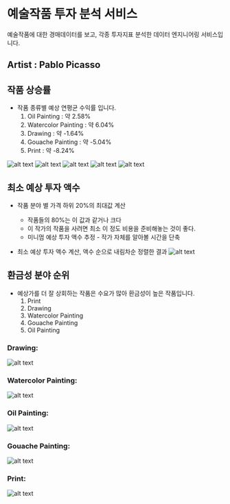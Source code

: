 # 예술작품 투자 분석 서비스
예술작품에 대한 경매데이터를 보고, 각종 투자지표 분석한 데이터 엔지니어링 서비스입니다. 

## Artist : Pablo Picasso
## 작품 상승률
- 작품 종류별 예상 연평균 수익률 입니다.
    1. Oil Painting : 약 2.58%
    2. Watercolor Painting : 약 6.04%
    3. Drawing : 약 -1.64%
    4. Gouache Painting : 약 -5.04%
    5. Print : 약 -8.24%
    
![alt text](./readme/image_oil_average.png)
![alt text](./readme/image_watercolor_average.png)
![alt text](./readme/image_drawing_average.png)
![alt text](./readme/image_gouache_average.png)
![alt text](./readme/image_print_average.png)

## 최소 예상 투자 액수

- 작품 분야 별 가격 하위 20%의 최대값 계산
  - 작품들의 80%는 이 값과 같거나 크다
  - 이 작가의 작품을 사려면 최소 이 정도 비용을 준비해놓는 것이 좋다. 
  - 미니멈 예상 투자 액수 추정 - 작가 자체를 알아볼 시간을 단축

- 최소 예상 투자 액수 계산, 액수 순으로 내림차순 정렬한 결과
![alt text](./readme/20_percentlile.png)

## 환금성 분야 순위
- 예상가를 더 잘 상회하는 작품은 수요가 많아 환금성이 높은 작품입니다.
  1. Print
  2. Drawing
  3. Watercolor Painting
  4. Gouache Painting
  5. Oil Painting


### Drawing:
![alt text](/readme/3drawing.png)

### Watercolor Painting:
![alt text](/readme/3watercolour.png)

### Oil Painting:
![alt text](/readme/3oil_painting.png)

### Gouache Painting:
![alt text](/readme/3gouache.png)

### Print:
![alt text](/readme/3print.png)



